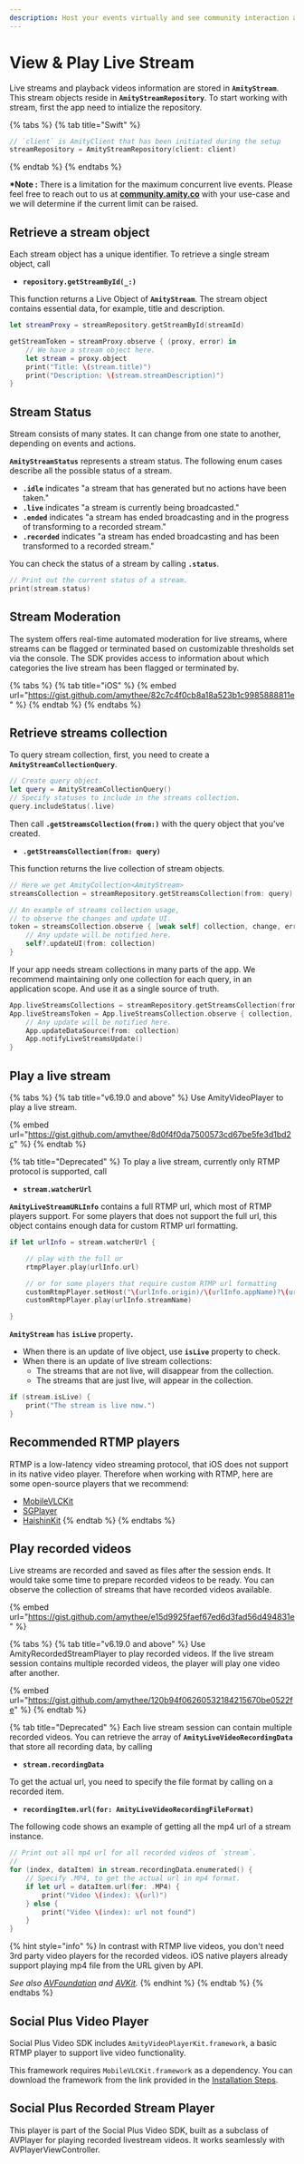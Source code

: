 ```yaml
---
description: Host your events virtually and see community interaction as it happens.
---
```


# View & Play Live Stream

Live streams and playback videos information are stored in **`AmityStream`**. This stream objects reside in **`AmityStreamRepository`**. To start working with stream, first the app need to intialize the repository.

{% tabs %}
{% tab title="Swift" %}
```swift
// `client` is AmityClient that has been initiated during the setup 
streamRepository = AmityStreamRepository(client: client)
```
{% endtab %}
{% endtabs %}

**\*Note :** There is a limitation for the maximum concurrent live events. Please feel free to reach out to us at [**community.amity.co**](https://community.amity.co/) with your use-case and we will determine if the current limit can be raised.

## Retrieve a stream object

Each stream object has a unique identifier. To retrieve a single stream object, call

* **`repository.getStreamById(_:)`**

This function returns a Live Object of **`AmityStream`**. The stream object contains essential data, for example, title and description.

```swift
let streamProxy = streamRepository.getStreamById(streamId)

getStreamToken = streamProxy.observe { (proxy, error) in
	// We have a stream object here.
	let stream = proxy.object
	print("Title: \(stream.title)")
	print("Description: \(stream.streamDescription)")
}
```

## Stream Status

Stream consists of many states. It can change from one state to another, depending on events and actions.

**`AmityStreamStatus`** represents a stream status. The following enum cases describe all the possible status of a stream.

* **`.idle`** indicates "a stream that has generated but no actions have been taken."
* **`.live`** indicates "a stream is currently being broadcasted."
* **`.ended`** indicates "a stream has ended broadcasting and in the progress of transforming to a recorded stream."
* **`.recorded`** indicates "a stream has ended broadcasting and has been transformed to a recorded stream."

You can check the status of a stream by calling **`.status`**.

```swift
// Print out the current status of a stream.
print(stream.status)
```

## Stream Moderation&#x20;

The system offers real-time automated moderation for live streams, where streams can be flagged or terminated based on customizable thresholds set via the console. The SDK provides access to information about which categories the live stream has been flagged or terminated by.

{% tabs %}
{% tab title="iOS" %}
{% embed url="https://gist.github.com/amythee/82c7c4f0cb8a18a523b1c9985888811e" %}
{% endtab %}
{% endtabs %}

## Retrieve streams collection

To query stream collection, first, you need to create a **`AmityStreamCollectionQuery`**.

```swift
// Create query object.
let query = AmityStreamCollectionQuery()
// Specify statuses to include in the streams collection.
query.includeStatus(.live)
```

Then call **`.getStreamsCollection(from:)`** with the query object that you've created.

* **`.getStreamsCollection(from: query)`**

This function returns the live collection of stream objects.

```swift
// Here we get AmityCollection<AmityStream>
streamsCollection = streamRepository.getStreamsCollection(from: query)

// An example of streams collection usage,
// to observe the changes and update UI.
token = streamsCollection.observe { [weak self] collection, change, error in
	// Any update will be notified here.
	self?.updateUI(from: collection)
}
```

If your app needs stream collections in many parts of the app. We recommend maintaining only one collection for each query, in an application scope. And use it as a single source of truth.

```swift
App.liveStreamsCollections = streamRepository.getStreamsCollection(from: liveStreamQuery)
App.liveStreamsToken = App.liveStreamsCollection.observe { collection, change, error in
	// Any update will be notified here.
	App.updateDataSource(from: collection)
	App.notifyLiveStreamsUpdate()
}
```

## Play a live stream

{% tabs %}
{% tab title="v6.19.0 and above" %}
Use AmityVideoPlayer to play a live stream.

{% embed url="https://gist.github.com/amythee/8d0f4f0da7500573cd67be5fe3d1bd2c" %}
{% endtab %}

{% tab title="Deprecated" %}
To play a live stream, currently only RTMP protocol is supported, call&#x20;

* **`stream.watcherUrl`**

**`AmityLiveStreamURLInfo`** contains a full RTMP url, which most of RTMP players support. For some players that does not support the full url, this object contains enough data for custom RTMP url formatting.

```swift
if let urlInfo = stream.watcherUrl {

	// play with the full ur
	rtmpPlayer.play(urlInfo.url)

	// or for some players that require custom RTMP url formatting
	customRtmpPlayer.setHost("\(urlInfo.origin)/\(urlInfo.appName)?\(urlInfo.query)")
	customRtmpPlayer.play(urlInfo.streamName)

}
```

**`AmityStream`** has **`isLive`** propert&#x79;**.**

* When there is an update of live object, use **`isLive`** property to check.
* When there is an update of live stream collections:
  * The streams that are not live, will disappear from the collection.
  * The streams that are just live, will appear in the collection.

```swift
if (stream.isLive) {
	print("The stream is live now.")
}
```

## Recommended RTMP players

RTMP is a low-latency video streaming protocol, that iOS does not support in its native video player. Therefore when working with RTMP, here are some open-source players that we recommend:

* [MobileVLCKit](https://code.videolan.org/videolan/VLCKit)
* [SGPlayer](https://github.com/libobjc/SGPlayer)
* [HaishinKit](https://github.com/shogo4405/HaishinKit.swift)
{% endtab %}
{% endtabs %}

## Play recorded videos

Live streams are recorded and saved as files after the session ends. It would take some time to prepare recorded videos to be ready. You can observe the collection of streams that have recorded videos available.

{% embed url="https://gist.github.com/amythee/e15d9925faef67ed6d3fad56d494831e" %}

{% tabs %}
{% tab title="v6.19.0 and above" %}
Use AmityRecordedStreamPlayer to play recorded videos. If the live stream session contains multiple recorded videos, the player will play one video after another.

{% embed url="https://gist.github.com/amythee/120b94f06260532184215670be0522fe" %}
{% endtab %}

{% tab title="Deprecated" %}
Each live stream session can contain multiple recorded videos. You can retrieve the array of **`AmityLiveVideoRecordingData`** that store all recording data, by calling

* **`stream.recordingData`**

To get the actual url, you need to specify the file format by calling on a recorded item.

* **`recordingItem.url(for: AmityLiveVideoRecordingFileFormat)`**

The following code shows an example of getting all the mp4 url of a stream instance.

```swift
// Print out all mp4 url for all recorded videos of `stream`.
//
for (index, dataItem) in stream.recordingData.enumerated() {
	// Specify .MP4, to get the actual url in mp4 format.
	if let url = dataItem.url(for: .MP4) {
		print("Video \(index): \(url)")
	} else {
		print("Video \(index): url not found")
	}
}
```

{% hint style="info" %}
In contrast with RTMP live videos, you don't need 3rd party video players for the recorded videos. iOS native players already support playing mp4 file from the URL given by API.

_See also_ [_AVFoundation_](https://developer.apple.com/documentation/avfoundation) _and_ [_AVKit_](https://developer.apple.com/documentation/avkit/)_._
{% endhint %}
{% endtab %}
{% endtabs %}

## Social Plus Video Player <a href="#ios-upstra-video-player" id="ios-upstra-video-player"></a>

Social Plus Video SDK includes `AmityVideoPlayerKit.framework`, a basic RTMP player to support live video functionality.

This framework requires `MobileVLCKit.framework` as a dependency. You can download the framework from the link provided in the [Installation Steps](https://docs.amity.co/installation-and-authentication/install-ios-sdk#additional-steps-for-amity-video).

## Social Plus Recorded Stream Player <a href="#ios-upstra-video-player" id="ios-upstra-video-player"></a>

This player is part of the Social Plus Video SDK, built as a subclass of AVPlayer for playing recorded livestream videos. It works seamlessly with AVPlayerViewController.
